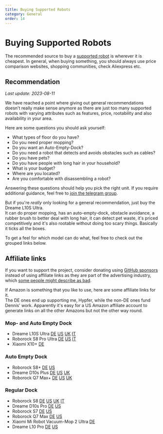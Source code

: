 ```yaml
---
title: Buying Supported Robots
category: General
order: 14
---
```

# Buying Supported Robots

The recommended source to buy a [supported robot](https://valetudo.cloud/pages/general/supported-robots.html) is
wherever it is cheapest. In general, when buying something, you should always use price comparison websites, shopping communities, check Aliexpress etc.

## Recommendation

_Last update: 2023-08-11_

We have reached a point where giving out general recommendations doesn't really make sense anymore as there are just too
many supported robots with varying attributes such as features, price, rootability and also availability in your area.

Here are some questions you should ask yourself:
- What types of floor do you have?
- Do you need proper mopping?
- Do you want an Auto-Empty-Dock?
- Do you need a robot that detects and avoids obstacles such as cables?
- Do you have pets?
- Do you have people with long hair in your household?
- What is your budget?
- Where are you located?
- Are you comfortable with disassembling a robot?

Answering these questions should help you pick the right unit. If you require additional guidance, feel free to
[join the telegram group](https://t.me/+lIwo8t9UDNY5ZGMy).

But if you're _really_ only looking for a general recommendation, just buy the Dreame L10S Ultra.<br/>
It can do proper mopping, has an auto-empty-dock, obstacle avoidance, a rubber brush to better deal with long hair,
it can detect pet waste, it's priced competitively and it's also rootable without doing too scary things.
Basically it ticks all the boxes.

To get a feel for which model can do what, feel free to check out the grouped links below.

## Affiliate links

If you want to support the project, consider donating using [GitHub sponsors](https://github.com/sponsors/Hypfer) instead
of using affiliate links as they are part of the advertising industry, which [some people might describe as bad](https://www.youtube.com/watch?v=tHEOGrkhDp0).

If Amazon is something that you like to use, here are some affiliate links for it.<br/>
The DE ones end up supporting me, Hypfer, while the non-DE ones fund Dennis' work.
Apparently it's easy for a US Amazon affiliate account to generate links on all the other Amazons but not the other way round.

### Mop- and Auto Empty Dock

* Dreame L10S Ultra [DE](https://amzn.to/3sdPhZt) [US](https://amzn.to/3YOvQmq) [UK](https://amzn.to/45HmZFn) [IT](https://amzn.to/3soPM3h)
* Roborock S8 Pro Ultra [DE](https://amzn.to/3DQaM59) [US](https://amzn.to/45o6lLa) [IT](https://amzn.to/3Z4OmY1)
* Xiaomi X10+ [DE](https://amzn.to/3qozcQn)

### Auto Empty Dock

* Roborock S8+ [DE](https://amzn.to/3OuW7l4) [US](https://amzn.to/3YKW8ps)
* Dreame D10s Plus [DE](https://amzn.to/45o0Coh) [US](https://amzn.to/3EdCOHW) [UK](https://amzn.to/47JvLV8)
* Roborock Q7 Max+ [DE](https://amzn.to/3GgiYN3) [US](https://amzn.to/45i3hQE) [UK](https://amzn.to/45ln7KX)

### Regular Dock

* Roborock S8 [DE](https://amzn.to/3DPMAQm) [US](https://amzn.to/44hcebP) [UK](https://amzn.to/45z4Qtk) [IT](https://amzn.to/3E9JZkr)
* Dreame D10s Pro [DE](https://amzn.to/3rZcfU8) [US](https://amzn.to/47XcP5B)
* Roborock S7 [DE](https://amzn.to/3DYaCbX) [US](https://amzn.to/47GvLoN)
* Roborock Q7 Max [DE](https://amzn.to/3LHG3g5) [US](https://amzn.to/3QRT7Su)
* Xiaomi Mi Robot Vacuum-Mop 2 Ultra [DE](https://amzn.to/3QA4HBG)
* Dreame L10 Pro [DE](https://amzn.to/42qog2I) [US](https://amzn.to/45kb5S9)